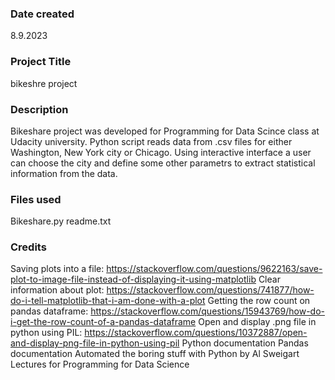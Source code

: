 ### Date created
8.9.2023

### Project Title
bikeshre project

### Description
Bikeshare project was developed for Programming for Data Scince class at Udacity university. Python script reads data from .csv files for either Washington, New York city or Chicago. Using interactive interface a user can choose the city and define some other parametrs to extract statistical information from the data.


### Files used
Bikeshare.py readme.txt

### Credits

Saving plots into a file: https://stackoverflow.com/questions/9622163/save-plot-to-image-file-instead-of-displaying-it-using-matplotlib
Clear information about plot: https://stackoverflow.com/questions/741877/how-do-i-tell-matplotlib-that-i-am-done-with-a-plot
Getting the row count on pandas dataframe: https://stackoverflow.com/questions/15943769/how-do-i-get-the-row-count-of-a-pandas-dataframe
Open and display .png file in python using PIL: https://stackoverflow.com/questions/10372887/open-and-display-png-file-in-python-using-pil
Python documentation
Pandas documentation
Automated the boring stuff with Python by Al Sweigart
Lectures for Programming for Data Science
